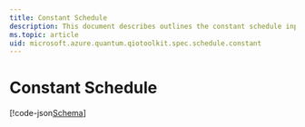 ```yaml
---
title: Constant Schedule
description: This document describes outlines the constant schedule input format.
ms.topic: article
uid: microsoft.azure.quantum.qiotoolkit.spec.schedule.constant
---
```


Constant Schedule
=================

[!code-json[Schema](constant.schema)]
